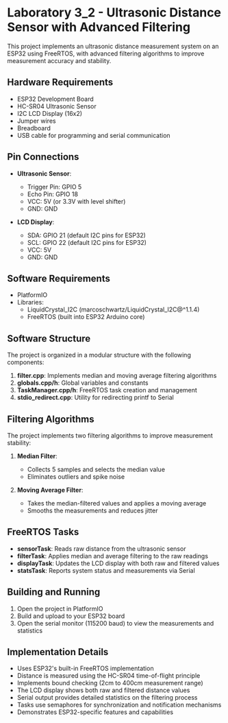 # Laboratory 3_2 - Ultrasonic Distance Sensor with Advanced Filtering

This project implements an ultrasonic distance measurement system on an ESP32 using FreeRTOS, with advanced filtering algorithms to improve measurement accuracy and stability.

## Hardware Requirements

- ESP32 Development Board
- HC-SR04 Ultrasonic Sensor
- I2C LCD Display (16x2)
- Jumper wires
- Breadboard
- USB cable for programming and serial communication

## Pin Connections

- **Ultrasonic Sensor**:
  - Trigger Pin: GPIO 5
  - Echo Pin: GPIO 18
  - VCC: 5V (or 3.3V with level shifter)
  - GND: GND

- **LCD Display**:
  - SDA: GPIO 21 (default I2C pins for ESP32)
  - SCL: GPIO 22 (default I2C pins for ESP32)
  - VCC: 5V
  - GND: GND

## Software Requirements

- PlatformIO
- Libraries:
  - LiquidCrystal_I2C (marcoschwartz/LiquidCrystal_I2C@^1.1.4)
  - FreeRTOS (built into ESP32 Arduino core)

## Software Structure

The project is organized in a modular structure with the following components:

1. **filter.cpp**: Implements median and moving average filtering algorithms
2. **globals.cpp/h**: Global variables and constants
3. **TaskManager.cpp/h**: FreeRTOS task creation and management
4. **stdio_redirect.cpp**: Utility for redirecting printf to Serial

## Filtering Algorithms

The project implements two filtering algorithms to improve measurement stability:

1. **Median Filter**: 
   - Collects 5 samples and selects the median value
   - Eliminates outliers and spike noise

2. **Moving Average Filter**:
   - Takes the median-filtered values and applies a moving average
   - Smooths the measurements and reduces jitter

## FreeRTOS Tasks

- **sensorTask**: Reads raw distance from the ultrasonic sensor
- **filterTask**: Applies median and average filtering to the raw readings
- **displayTask**: Updates the LCD display with both raw and filtered values
- **statsTask**: Reports system status and measurements via Serial

## Building and Running

1. Open the project in PlatformIO
2. Build and upload to your ESP32 board
3. Open the serial monitor (115200 baud) to view the measurements and statistics

## Implementation Details

- Uses ESP32's built-in FreeRTOS implementation
- Distance is measured using the HC-SR04 time-of-flight principle
- Implements bound checking (2cm to 400cm measurement range)
- The LCD display shows both raw and filtered distance values
- Serial output provides detailed statistics on the filtering process
- Tasks use semaphores for synchronization and notification mechanisms
- Demonstrates ESP32-specific features and capabilities 